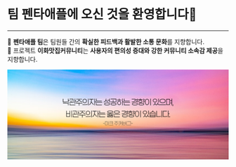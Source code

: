 # 팀 펜타애플에 오신 것을 환영합니다👋
---
🍏 **펜타애플 팀**은 팀원들 간의 **확실한 피드백과 활발한 소통 문화**를 지향합니다.  
🥘 프로젝트 **이화맛집커뮤니티**는 **사용자의 편의성 증대와 강한 커뮤니티 소속감 제공**을  지향합니다.

![오늘의 명언](https://github.com/Penta-apple-osp/.github/blob/main/today_quote_1107.png)
